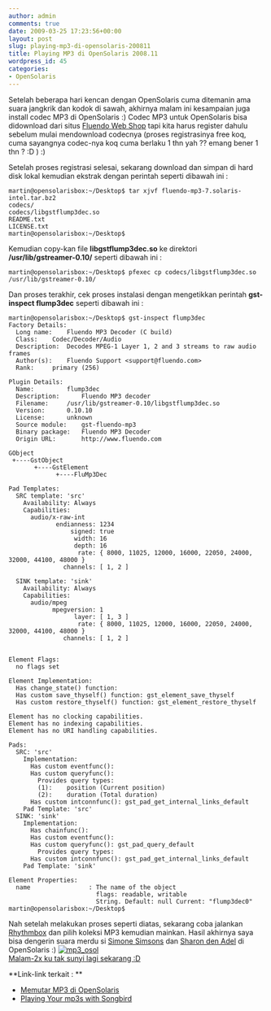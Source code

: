 ```yaml
---
author: admin
comments: true
date: 2009-03-25 17:23:56+00:00
layout: post
slug: playing-mp3-di-opensolaris-200811
title: Playing MP3 di OpenSolaris 2008.11
wordpress_id: 45
categories:
- OpenSolaris
---
```


Setelah beberapa hari kencan dengan OpenSolaris cuma ditemanin ama suara jangkrik dan kodok di sawah, akhirnya malam ini kesampaian juga install codec MP3 di OpenSolaris :)  Codec MP3 untuk OpenSolaris bisa didownload dari situs [Fluendo Web Shop](https://shop.fluendo.com/) tapi kita harus register dahulu sebelum mulai mendownload codecnya (proses registrasinya free koq, cuma sayangnya codec-nya koq cuma berlaku 1 thn yah ?? emang bener 1 thn ? :D ) :)

Setelah proses registrasi selesai, sekarang download dan simpan di hard disk lokal kemudian ekstrak dengan perintah seperti dibawah ini :

    
    
    martin@opensolarisbox:~/Desktop$ tar xjvf fluendo-mp3-7.solaris-intel.tar.bz2
    codecs/
    codecs/libgstflump3dec.so
    README.txt
    LICENSE.txt
    martin@opensolarisbox:~/Desktop$
    


Kemudian copy-kan file **libgstflump3dec.so** ke direktori **/usr/lib/gstreamer-0.10/** seperti dibawah ini :

    
    
    martin@opensolarisbox:~/Desktop$ pfexec cp codecs/libgstflump3dec.so /usr/lib/gstreamer-0.10/
    


<!-- more -->
Dan proses terakhir, cek proses instalasi dengan mengetikkan perintah **gst-inspect flump3dec** seperti dibawah ini :

    
    
    martin@opensolarisbox:~/Desktop$ gst-inspect flump3dec
    Factory Details:
      Long name:	Fluendo MP3 Decoder (C build)
      Class:	Codec/Decoder/Audio
      Description:	Decodes MPEG-1 Layer 1, 2 and 3 streams to raw audio frames
      Author(s):	Fluendo Support <support@fluendo.com>
      Rank:		primary (256)
    
    Plugin Details:
      Name:			flump3dec
      Description:		Fluendo MP3 decoder
      Filename:		/usr/lib/gstreamer-0.10/libgstflump3dec.so
      Version:		0.10.10
      License:		unknown
      Source module:	gst-fluendo-mp3
      Binary package:	Fluendo MP3 Decoder
      Origin URL:		http://www.fluendo.com
    
    GObject
     +----GstObject
           +----GstElement
                 +----FluMp3Dec
    
    Pad Templates:
      SRC template: 'src'
        Availability: Always
        Capabilities:
          audio/x-raw-int
                 endianness: 1234
                     signed: true
                      width: 16
                      depth: 16
                       rate: { 8000, 11025, 12000, 16000, 22050, 24000, 32000, 44100, 48000 }
                   channels: [ 1, 2 ]
    
      SINK template: 'sink'
        Availability: Always
        Capabilities:
          audio/mpeg
                mpegversion: 1
                      layer: [ 1, 3 ]
                       rate: { 8000, 11025, 12000, 16000, 22050, 24000, 32000, 44100, 48000 }
                   channels: [ 1, 2 ]
    
    
    Element Flags:
      no flags set
    
    Element Implementation:
      Has change_state() function:
      Has custom save_thyself() function: gst_element_save_thyself
      Has custom restore_thyself() function: gst_element_restore_thyself
    
    Element has no clocking capabilities.
    Element has no indexing capabilities.
    Element has no URI handling capabilities.
    
    Pads:
      SRC: 'src'
        Implementation:
          Has custom eventfunc():
          Has custom queryfunc():
            Provides query types:
    		(1):	position (Current position)
    		(2):	duration (Total duration)
          Has custom intconnfunc(): gst_pad_get_internal_links_default
        Pad Template: 'src'
      SINK: 'sink'
        Implementation:
          Has chainfunc():
          Has custom eventfunc():
          Has custom queryfunc(): gst_pad_query_default
            Provides query types:
          Has custom intconnfunc(): gst_pad_get_internal_links_default
        Pad Template: 'sink'
    
    Element Properties:
      name                : The name of the object
                            flags: readable, writable
                            String. Default: null Current: "flump3dec0"
    martin@opensolarisbox:~/Desktop$
    



Nah setelah melakukan proses seperti diatas, sekarang coba jalankan [Rhythmbox](http://www.gnome.org/projects/rhythmbox/) dan pilih koleksi MP3 kemudian mainkan. Hasil akhirnya saya bisa dengerin suara merdu si [Simone Simsons](http://en.wikipedia.org/wiki/Simone_Simons) dan  [Sharon den Adel](http://en.wikipedia.org/wiki/Sharon_den_Adel) di OpenSolaris :)
[![mp3_osol](http://farm4.static.flickr.com/3541/3385594794_ccbb796a87.jpg)  
Malam-2x ku tak sunyi lagi sekarang :D ](http://www.flickr.com/photos/10243554@N02/3385594794/)

**Link-link terkait : **
- [Memutar MP3 di OpenSolaris](http://blog-indonesia.com/blog-archive-8564-32.html)
- [Playing Your mp3s with Songbird](http://blogs.sun.com/observatory/entry/playing_your_mp3s_with_songbird)
